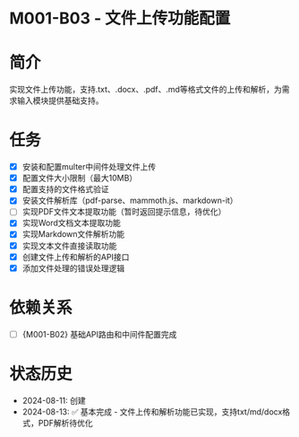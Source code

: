 # M001-B03 - 文件上传功能配置

# 简介
实现文件上传功能，支持.txt、.docx、.pdf、.md等格式文件的上传和解析，为需求输入模块提供基础支持。

# 任务
- [x] 安装和配置multer中间件处理文件上传
- [x] 配置文件大小限制（最大10MB）
- [x] 配置支持的文件格式验证
- [x] 安装文件解析库（pdf-parse、mammoth.js、markdown-it）
- [ ] 实现PDF文件文本提取功能（暂时返回提示信息，待优化）
- [x] 实现Word文档文本提取功能
- [x] 实现Markdown文件解析功能
- [x] 实现文本文件直接读取功能
- [x] 创建文件上传和解析的API接口
- [x] 添加文件处理的错误处理逻辑

# 依赖关系
- [ ] {M001-B02} 基础API路由和中间件配置完成

# 状态历史
- 2024-08-11: 创建
- 2024-08-13: ✅ 基本完成 - 文件上传和解析功能已实现，支持txt/md/docx格式，PDF解析待优化
